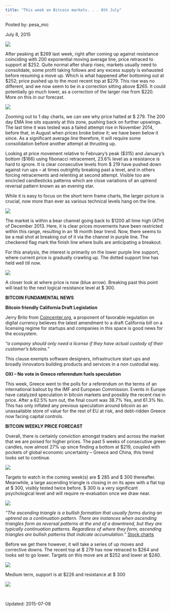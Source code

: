 ```yaml
---
title: "This week on Bitcoin markets. . . 8th July"
---
```


Posted by: pesa_mic 

<span>July 8, 2015</span>





<img src="/imgs/2015/07/11.jpg">

<p>After peaking at $269 last week, right after coming up against resistance coinciding with 200 exponential moving average line, price retraced to support at $252. Quite normal after sharp rises; markets usually need to consolidate, some profit taking follows and any excess supply is exhausted before resuming a move up. Which is what happened after bottoming out at $252; price pushed up to the most recent top at $279. This rise was no different, and we now seem to be in a correction sitting above $265. It could potentially go much lower, as a correction of the larger rise from $220. More on this in our forecast.</p>

<img src="/imgs/2015/07/2.jpg">

<p>Zooming out to 1 day charts, we can see why price halted at $ 279. The 200 day EMA line sits squarely at this zone, pushing back on further upswings. The last time it was tested was a failed attempt rise in November 2014, before that, in August when prices broke below it; we have been below it since. As a significant average line therefore, it will require some consolidation before another attempt at thrusting up.</p>
<p>Looking at price movement relative to February’s peak ($315) and January’s bottom ($166) using fibonacci retracement, 23.6% level as a resistance is hard to ignore. It is clear consecutive levels from $ 219 have pushed down against run ups &#8211; at times outrightly breaking past a level, and in others forcing retracements and relenting at second attempt. Visible too are encircled candlesticks patterns which are close variations of an uptrend reversal pattern known as an evening star.</p>
<p>While it is easy to focus on the short term frame charts, the larger picture is crucial, now more than ever as various technical levels hang on the line.</p>

<img src="/imgs/2015/07/3.jpg">

<p>The market is within a bear channel going back to $1200 all time high (ATH) of December 2013. Here, it is clear prices movements have been restricted within this range, resulting in an 18 month bear trend. Now, there seems to be a real shot at breaking out of it via the channel in purple line. The checkered flag mark the finish line where bulls are anticipating a breakout.</p>
<p>For this analysis, the interest is primarily on the lower purple line support, where current price is gradually crawling up. The dotted support line has held well till now.</p>

<img src="/imgs/2015/07/41.png">

<p>A closer look at where price is now (blue arrow). Breaking past this point will lead to the next logical resistance level at $ 300.</p>
<p><strong>BITCOIN FUNDAMENTAL NEWS</strong></p>
<p><strong>Bitcoin friendly California Draft Legislation </strong></p>
<p>Jerry Brito from <a href="https://coincenter.org/2015/07/california-updated-its-digital-currency-legislation-and-it-looks-great/">Coincenter.org</a>, a proponent of favorable regulation on digital currency believes the latest amendment to a draft California bill on a licensing regime for startups and companies in this space is good news for the ecosystem.</p>
<p><em>“a company should only need a license if they have actual custody of their customer’s bitcoins.</em>”</p>
<p>This clause exempts software designers, infrastructure start ups and broadly innovators building products and services in a non custodial way.</p>
<p><strong>OXI &#8211; No vote in Greece referendum fuels speculation</strong></p>
<p>This week, Greece went to the polls for a referendum on the terms of an international bailout by the IMF and European Commission. Events in Europe have catalyzed speculation in bitcoin markets and possibly the recent rise in price. After a 62.5% turn out, the final count was 38.7% Yes, and 61.3% No. This has only inflated any previous speculation around bitcoin as an unassailable store of value for the rest of EU at risk, and debt-ridden Greece now facing capital controls.</p>
<p><strong>BITCOIN WEEKLY PRICE FORECAST</strong></p>
<p>Overall, there is certainly conviction amongst traders and across the market that we are poised for higher prices. The past 5 weeks of consecutive green candles, now almost 27% up since finding a bottom at $219, coupled with pockets of global economic uncertainty &#8211; Greece and China, this trend looks set to continue.</p>

<img src="/imgs/2015/07/5.jpg">

<p>Targets to watch in the coming week(s) are $ 285 and $ 300 thereafter. Meanwhile, a large ascending triangle is closing in on its apex with a flat top at $ 300, visibly tested twice before. $ 300 is a very significant psychological level and will require re-evaluation once we draw near.</p>

<img src="/imgs/2015/07/6.jpg">

<p><em>“The ascending triangle is a bullish formation that usually forms during an uptrend as a continuation pattern. There are instances when ascending triangles form as reversal patterns at the end of a downtrend, but they are typically continuation patterns. Regardless of where they form, ascending triangles are bullish patterns that indicate accumulation.” </em> <a href="http://stockcharts.com/school/doku.php?id=chart_school:chart_analysis:chart_patterns:ascending_triangle_continuation">Stock charts</a></p>
<p>Before we get there however, it will take a series of up moves and corrective downs. The recent top at $ 279 has now retraced to $264 and looks set to go lower. Targets on this move are at $252 and lower at $240.</p>

<img src="/imgs/2015/07/7.jpg">

<p>Medium term, support is at $226 and resistance at $ 300</p>

<img src="/imgs/2015/07/8.jpg">

<p>&nbsp;</p>



Updated: 2015-07-08

